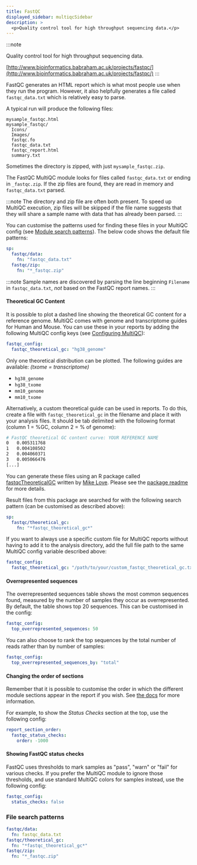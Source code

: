 ```yaml
---
title: FastQC
displayed_sidebar: multiqcSidebar
description: >
  <p>Quality control tool for high throughput sequencing data.</p>
---
```


<!--
~~~~~ DO NOT EDIT ~~~~~
This file is autogenerated from the MultiQC module python docstring.
Do not edit the markdown, it will be overwritten.

File path for the source of this content: multiqc/modules/fastqc/fastqc.py
~~~~~~~~~~~~~~~~~~~~~~~
-->

:::note

<p>Quality control tool for high throughput sequencing data.</p>

[http://www.bioinformatics.babraham.ac.uk/projects/fastqc/](http://www.bioinformatics.babraham.ac.uk/projects/fastqc/)
:::

FastQC generates an HTML report which is what most people use when
they run the program. However, it also helpfully generates a file
called `fastqc_data.txt` which is relatively easy to parse.

A typical run will produce the following files:

```
mysample_fastqc.html
mysample_fastqc/
  Icons/
  Images/
  fastqc.fo
  fastqc_data.txt
  fastqc_report.html
  summary.txt
```

Sometimes the directory is zipped, with just `mysample_fastqc.zip`.

The FastQC MultiQC module looks for files called `fastqc_data.txt`
or ending in `_fastqc.zip`. If the zip files are found, they are
read in memory and `fastqc_data.txt` parsed.

:::note
The directory and zip file are often both present. To speed
up MultiQC execution, zip files will be skipped if the file name suggests
that they will share a sample name with data that has already been parsed.
:::

You can customise the patterns used for finding these files in your
MultiQC config (see [Module search patterns](../getting_started/config#module-search-patterns)).
The below code shows the default file patterns:

```yaml
sp:
  fastqc/data:
    fn: "fastqc_data.txt"
  fastqc/zip:
    fn: "*_fastqc.zip"
```

:::note
Sample names are discovered by parsing the line beginning
`Filename` in `fastqc_data.txt`, _not_ based on the FastQC report names.
:::

#### Theoretical GC Content

It is possible to plot a dashed line showing the theoretical GC content for a
reference genome. MultiQC comes with genome and transcriptome guides for Human
and Mouse. You can use these in your reports by adding the following MultiQC
config keys (see [Configuring MultiQC](../getting_started/config)):

```yaml
fastqc_config:
  fastqc_theoretical_gc: "hg38_genome"
```

Only one theoretical distribution can be plotted.
The following guides are available: _(txome = transcriptome)_

- `hg38_genome`
- `hg38_txome`
- `mm10_genome`
- `mm10_txome`

Alternatively, a custom theoretical guide can be used in reports. To do this,
create a file with `fastqc_theoretical_gc` in the filename and place it with your
analysis files. It should be tab delimited with the following format (column 1 = %GC,
column 2 = % of genome):

```bash
# FastQC theoretical GC content curve: YOUR REFERENCE NAME
0	0.005311768
1	0.004108502
2	0.004060371
3	0.005066476
[...]
```

You can generate these files using an R package called
[fastqcTheoreticalGC](https://github.com/mikelove/fastqcTheoreticalGC)
written by [Mike Love](https://github.com/mikelove).
Please see the [package readme](https://github.com/mikelove/fastqcTheoreticalGC)
for more details.

Result files from this package are searched for with the following search pattern
(can be customised as described above):

```yaml
sp:
  fastqc/theoretical_gc:
    fn: "*fastqc_theoretical_gc*"
```

If you want to always use a specific custom file for MultiQC reports without having to
add it to the analysis directory, add the full file path to the same MultiQC config
variable described above:

```yaml
fastqc_config:
  fastqc_theoretical_gc: "/path/to/your/custom_fastqc_theoretical_gc.txt"
```

#### Overrepresented sequences

The overrepresented sequences table shows the most common sequences found,
measured by the number of samples they occur as overrepresented. By default, the
table shows top 20 sequences. This can be customised in the config:

```yaml
fastqc_config:
  top_overrepresented_sequences: 50
```

You can also choose to rank the top sequences by the total number of reads
rather than by number of samples:

```yaml
fastqc_config:
  top_overrepresented_sequences_by: "total"
```

#### Changing the order of sections

Remember that it is possible to customise the order in which the different module sections appear
in the report if you wish.
See [the docs](../reports/customisation#order-of-module-and-module-subsection-output) for more information.

For example, to show the _Status Checks_ section at the top, use the following config:

```yaml
report_section_order:
  fastqc_status_checks:
    order: -1000
```

#### Showing FastQC status checks

FastQC uses thresholds to mark samples as "pass", "warn" or "fail" for various checks.
If you prefer the MultiQC module to ignore those thresholds, and use standard MultiQC
colors for samples instead, use the following config:

```yaml
fastqc_config:
  status_checks: false
```

### File search patterns

```yaml
fastqc/data:
  fn: fastqc_data.txt
fastqc/theoretical_gc:
  fn: "*fastqc_theoretical_gc*"
fastqc/zip:
  fn: "*_fastqc.zip"
```
